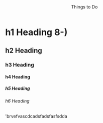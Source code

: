 <header>
Things to Do
</header>

# h1 Heading 8-)
## h2 Heading
### h3 Heading
#### h4 Heading
##### h5 Heading
###### h6 Heading

'brvefvascdcadsfadsfasfsdda